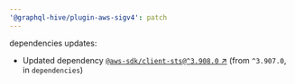 ```yaml
---
'@graphql-hive/plugin-aws-sigv4': patch
---
```


dependencies updates: 

- Updated dependency [`@aws-sdk/client-sts@^3.908.0` ↗︎](https://www.npmjs.com/package/@aws-sdk/client-sts/v/3.908.0) (from `^3.907.0`, in `dependencies`)
